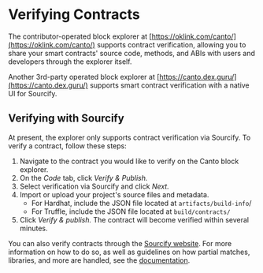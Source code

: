 # Verifying Contracts

The contributor-operated block explorer at [https://oklink.com/canto/](https://oklink.com/canto/) supports contract verification, allowing you to share your smart contracts' source code, methods, and ABIs with users and developers through the explorer itself.

Another 3rd-party operated block explorer at [https://canto.dex.guru/](https://canto.dex.guru/) supports smart contract verification with a native UI for Sourcify.


## Verifying with Sourcify

At present, the explorer only supports contract verification via Sourcify. To verify a contract, follow these steps:

1. Navigate to the contract you would like to verify on the Canto block explorer.
2. On the _Code_ tab, click _Verify & Publish._
3. Select verification via Sourcify and click _Next._
4. Import or upload your project's source files and metadata.
   * For Hardhat, include the JSON file located at `artifacts/build-info`/
   * For Truffle, include the JSON file located at `build/contracts/`
5. Click _Verify & publish._ The contract will become verified within several minutes.

You can also verify contracts through the [Sourcify website](https://sourcify.dev/#/verifier). For more information on how to do so, as well as guidelines on how partial matches, libraries, and more are handled, see the [documentation](https://docs.sourcify.dev/docs/how-to-verify/).
